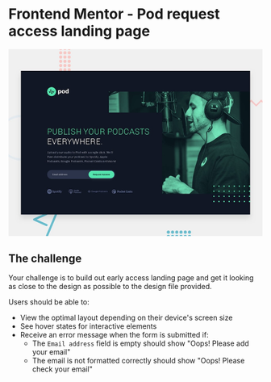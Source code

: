 # Frontend Mentor - Pod request access landing page

![Design preview for the Pod request access landing page coding challenge](./preview.jpg)

## The challenge

Your challenge is to build out early access landing page and get it looking as close to the design as possible to the design file provided.

Users should be able to:

- View the optimal layout depending on their device's screen size
- See hover states for interactive elements
- Receive an error message when the form is submitted if:
  - The `Email address` field is empty should show "Oops! Please add your email"
  - The email is not formatted correctly should show "Oops! Please check your email"
